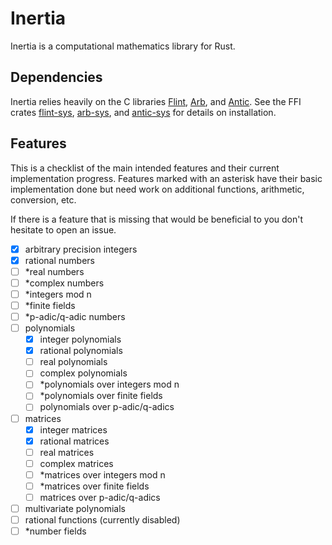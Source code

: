 # Inertia

Inertia is a computational mathematics library for Rust.

## Dependencies

Inertia relies heavily on the C libraries [Flint](https://flintlib.org/doc/),
[Arb](https://arblib.org/), and [Antic](https://github.com/wbhart/antic). See the FFI crates
[flint-sys](https://crates.io/crates/flint-sys), [arb-sys](https://crates.io/crates/arb-sys), and 
[antic-sys](https://crates.io/crates/antic-sys) for details on installation.

## Features

This is a checklist of the main intended features and their current implementation progress.
Features marked with an asterisk have their basic implementation done but need work on
additional functions, arithmetic, conversion, etc.

If there is a feature that is missing that would be beneficial to you don't hesitate to open an issue.

- [x] arbitrary precision integers
- [x] rational numbers
- [ ] \*real numbers
- [ ] \*complex numbers
- [ ] \*integers mod n
- [ ] \*finite fields
- [ ] \*p-adic/q-adic numbers
- [ ] polynomials
    - [x] integer polynomials
    - [x] rational polynomials
    - [ ] real polynomials
    - [ ] complex polynomials 
    - [ ] \*polynomials over integers mod n
    - [ ] \*polynomials over finite fields
    - [ ] polynomials over p-adic/q-adics
- [ ] matrices
    - [x] integer matrices
    - [x] rational matrices
    - [ ] real matrices
    - [ ] complex matrices 
    - [ ] \*matrices over integers mod n
    - [ ] \*matrices over finite fields
    - [ ] matrices over p-adic/q-adics
- [ ] multivariate polynomials
- [ ] rational functions (currently disabled)
- [ ] \*number fields
